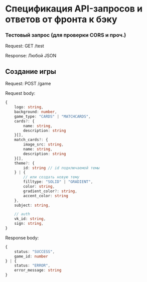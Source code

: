 # Спецификация API-запросов и ответов от фронта к бэку

### Тестовый запрос (для проверки CORS и проч.)

Request: GET /test

Response: Любой JSON

## Создание игры

Request: POST /game

Request body:

```ts
{
    logo: string,
    background: number,
    game_type: "CARDS" | "MATCHCARDS",
    cards?: {
        name: string,
        description: string
    }[],
    match_cards?: {
        image_src: string,
        name: string,
        description: string
    }[],
    theme?: {
        id: string // id подключаемой темы
    } | {
        // или создать новую тему
        filltype: "SOLID" | "GRADIENT",
        color: string,
        gradient_color?: string,
        accent_color: string
    },
    subject: string,

    // auth
    vk_id: string,
    sign: string,
}
```

Response body:

```ts
{
    status: "SUCCESS",
    game_id: number
} | {
    status: "ERROR",
    error_message: string
}
```
